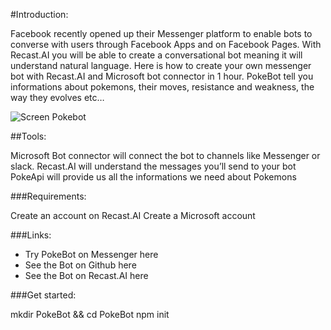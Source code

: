 #Introduction:

Facebook recently opened up their Messenger platform to enable bots to converse with users through Facebook Apps and on Facebook Pages. With Recast.AI you will be able to create a conversational bot meaning it will understand natural language.
Here is how to create your own messenger bot with Recast.AI and Microsoft bot connector in 1 hour.
PokeBot tell you informations about pokemons, their moves, resistance and weakness, the way they evolves etc…

![Screen Pokebot](./picture/recast-ai-info-pikachu.png)

##Tools:

Microsoft Bot connector will connect the bot to channels like Messenger or slack.
Recast.AI will understand the messages you’ll send to your bot
PokeApi will provide us all the informations we need about Pokemons

###Requirements:

Create an account on Recast.AI
Create a Microsoft account

###Links:

- Try PokeBot on Messenger here
- See the Bot on Github here
- See the Bot on Recast.AI here

###Get started:

  mkdir PokeBot && cd PokeBot
  npm init

